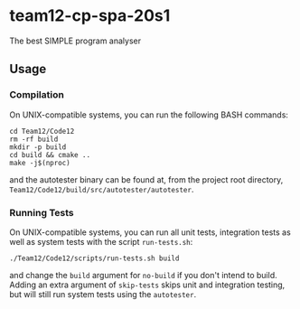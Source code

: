 # team12-cp-spa-20s1
The best SIMPLE program analyser

## Usage
### Compilation
On UNIX-compatible systems, you can run the following BASH commands:

```shell script
cd Team12/Code12
rm -rf build
mkdir -p build
cd build && cmake ..
make -j$(nproc)
```

and the autotester binary can be found at, from the project root directory,
`Team12/Code12/build/src/autotester/autotester`.

### Running Tests
On UNIX-compatible systems, you can run all unit tests, integration tests as well as system
tests with the script `run-tests.sh`:
```shell script
./Team12/Code12/scripts/run-tests.sh build
```
and change the `build` argument for `no-build` if you don't intend to build. Adding an extra
argument of `skip-tests` skips unit and integration testing, but will still run system tests
using the `autotester`.